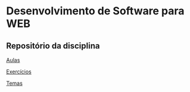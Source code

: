 # Desenvolvimento de Software para WEB 

## Repositório da disciplina 

[Aulas](aulas)

[Exercícios](exercicios)

[Temas](temas)

